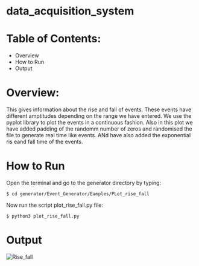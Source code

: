 # data_acquisition_system

# Table of Contents:
  * Overview
  * How to Run
  * Output


# Overview:
   This gives information about the rise and fall of events. These events have different amptitudes depending on the range we    have entered. We use the pyplot library to plot the events in a continuous fashion. Also in this plot we have added padding of the randomm number of zeros and randomised the file to generate real time like events. ANd have also added the exponential ris eand fall time of the events.


    
#  How to Run
   Open the terminal and go to the generator directory by typing:
    
    $ cd generator/Event_Generator/Eamples/PLot_rise_fall
    
   Now run the script plot_rise_fall.py file:
   
    $ python3 plot_rise_fall.py 
    
   
        
#  Output
   
   ![Rise_fall](https://github.com/vishaljkk/data_acquisition_system/blob/master/Images/Rise_Fall.png)

